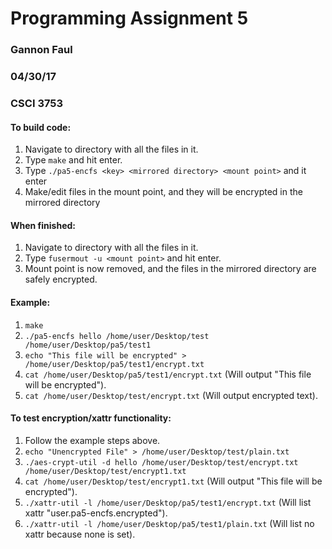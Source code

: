 # Programming Assignment 5
### Gannon Faul
### 04/30/17
### CSCI 3753

#### To build code:

1. Navigate to directory with all the files in it.
2. Type `make` and hit enter.
3. Type `./pa5-encfs <key> <mirrored directory> <mount point>` and it enter
4. Make/edit files in the mount point, and they will be encrypted in the mirrored directory

#### When finished:

1. Navigate to directory with all the files in it.
2. Type `fusermout -u <mount point>` and hit enter.
3. Mount point is now removed, and the files in the mirrored directory are safely encrypted.


#### Example: 

1. `make`
2. `./pa5-encfs hello /home/user/Desktop/test /home/user/Desktop/pa5/test1`
3. `echo "This file will be encrypted" > /home/user/Desktop/pa5/test1/encrypt.txt`
4. `cat /home/user/Desktop/pa5/test1/encrypt.txt` (Will output "This file will be encrypted").
5. `cat /home/user/Desktop/test/encrypt.txt` (Will output encrypted text).

#### To test encryption/xattr functionality:

1. Follow the example steps above.
2. `echo "Unencrypted File" > /home/user/Desktop/test/plain.txt`
3. `./aes-crypt-util -d hello /home/user/Desktop/test/encrypt.txt /home/user/Desktop/test/encrypt1.txt`
4. `cat /home/user/Desktop/test/encrypt1.txt` (Will output "This file will be encrypted").
5. `./xattr-util -l /home/user/Desktop/pa5/test1/encrypt.txt` (Will list xattr "user.pa5-encfs.encrypted").
6. `./xattr-util -l /home/user/Desktop/pa5/test1/plain.txt` (Will list no xattr because none is set).